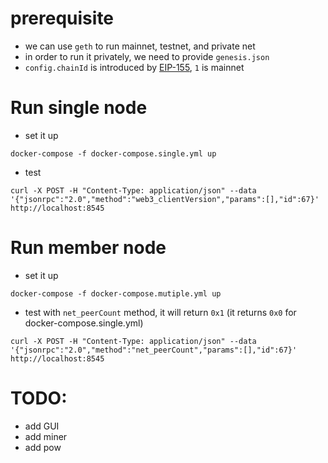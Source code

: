 # prerequisite
* we can use `geth` to run mainnet, testnet, and private net
* in order to run it privately, we need to provide `genesis.json`
* `config.chainId` is introduced by [EIP-155](https://github.com/ethereum/EIPs/blob/master/EIPS/eip-155.md), `1` is mainnet


# Run single node
* set it up
```
docker-compose -f docker-compose.single.yml up
```

* test
```
curl -X POST -H "Content-Type: application/json" --data '{"jsonrpc":"2.0","method":"web3_clientVersion","params":[],"id":67}' http://localhost:8545
```

# Run member node
* set it up
```
docker-compose -f docker-compose.mutiple.yml up
```

* test with `net_peerCount` method, it will return `0x1` (it returns `0x0` for docker-compose.single.yml)
```
curl -X POST -H "Content-Type: application/json" --data '{"jsonrpc":"2.0","method":"net_peerCount","params":[],"id":67}' http://localhost:8545
```

# TODO:
* add GUI
* add miner
* add pow


